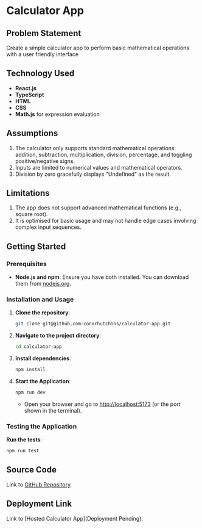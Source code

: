 # Calculator App

## Problem Statement
Create a simple calculator app to perform basic mathematical operations with a user friendly interface

## Technology Used
- **React.js**
- **TypeScript**
- **HTML**
- **CSS**
- **Math.js** for expression evaluation

## Assumptions
1. The calculator only supports standard mathematical operations: addition, subtraction, multiplication, division, percentage, and toggling positive/negative signs.
2. Inputs are limited to numerical values and mathematical operators.
3. Division by zero gracefully displays "Undefined" as the result.

## Limitations
1. The app does not support advanced mathematical functions (e.g., square root).
2. It is optimised for basic usage and may not handle edge cases involving complex input sequences.

## Getting Started

### Prerequisites
- **Node.js and npm**: Ensure you have both installed. You can download them from [nodejs.org](https://nodejs.org/en).
### Installation and Usage
1. **Clone the repository**:
   ```bash
   git clone git@github.com:conorhutchins/calculator-app.git
   ```

2. **Navigate to the project directory**:
   ```bash
   cd calculator-app
   ```

3. **Install dependencies**:
   ```bash
   npm install
   ```

4. **Start the Application**:
   ```bash
   npm run dev
   ```
    - Open your browser and go to [http://localhost:5173](http://localhost:5173) (or the port shown in the terminal).

### Testing the Application
**Run the tests**:
   ```bash
   npm run test
   ```
## Source Code
Link to [GitHub Repository](https://github.com/conorhutchins/calculator-app).

## Deployment Link
Link to [Hosted Calculator App](Deployment Pending).